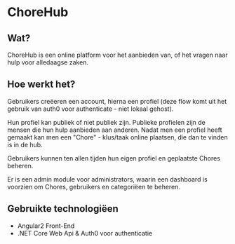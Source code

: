# ChoreHub

## Wat?

ChoreHub is een online platform voor het aanbieden van, of het vragen naar hulp voor alledaagse zaken.

## Hoe werkt het?

Gebruikers creëeren een account, hierna een profiel (deze flow komt uit het gebruik van auth0 voor authenticate - niet lokaal gehost).

Hun profiel kan publiek of niet publiek zijn. Publieke profielen zijn de mensen die hun hulp aanbieden aan anderen.
Nadat men een profiel heeft gemaakt kan men een "Chore" - klus/taak online plaatsen, die dan te vinden is in de hub.

Gebruikers kunnen ten allen tijden hun eigen profiel en geplaatste Chores beheren.

Er is een admin module voor administrators, waarin een dashboard is voorzien om Chores, gebruikers en categoriëen te beheren.

## Gebruikte technologiëen

- Angular2 Front-End
- .NET Core Web Api & Auth0 voor authenticatie
